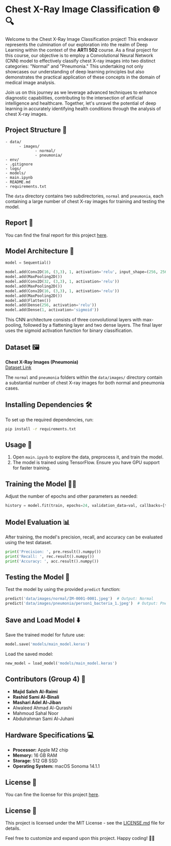 # Chest X-Ray Image Classification 🌐🔍

Welcome to the Chest X-Ray Image Classification project! This endeavor represents the culmination of our exploration into the realm of Deep Learning within the context of the **ARTI 502** course. As a final project for this course, our objective is to employ a Convolutional Neural Network (CNN) model to effectively classify chest X-ray images into two distinct categories: "Normal" and "Pneumonia." This undertaking not only showcases our understanding of deep learning principles but also demonstrates the practical application of these concepts in the domain of medical image analysis.

Join us on this journey as we leverage advanced techniques to enhance diagnostic capabilities, contributing to the intersection of artificial intelligence and healthcare. Together, let's unravel the potential of deep learning in accurately identifying health conditions through the analysis of chest X-ray images.
## Project Structure 📁

```
- data/
      - images/
             - normal/
             - pneumonia/
- env/
- .gitignore
- logs/
- models/
- main.ipynb
- README.md
- requirements.txt
```

The `data` directory contains two subdirectories, `normal` and `pneumonia`, each containing a large number of chest X-ray images for training and testing the model.


## Report 📄
You can find the final report for this project [here](./report.md).

## Model Architecture 🧠

```python
model = Sequential()

model.add(Conv2D(16, (3,3), 1, activation='relu', input_shape=(256, 256, 3)))
model.add(MaxPooling2D())
model.add(Conv2D(32, (3,3), 1, activation='relu'))
model.add(MaxPooling2D())
model.add(Conv2D(16, (3,3), 1, activation='relu'))
model.add(MaxPooling2D())
model.add(Flatten())
model.add(Dense(256, activation='relu'))
model.add(Dense(1, activation='sigmoid'))
```

This CNN architecture consists of three convolutional layers with max-pooling, followed by a flattening layer and two dense layers. The final layer uses the sigmoid activation function for binary classification.

## Dataset 🖼️

**Chest X-Ray Images (Pneumonia)**  
[Dataset Link](https://www.kaggle.com/datasets/paultimothymooney/chest-xray-pneumonia/)

The `normal` and `pneumonia` folders within the `data/images/` directory contain a substantial number of chest X-ray images for both normal and pneumonia cases.

## Installing Dependencies 🛠️

To set up the required dependencies, run:

```bash
pip install -r requirements.txt
```

## Usage 🚀

1. Open `main.ipynb` to explore the data, preprocess it, and train the model.
2. The model is trained using TensorFlow. Ensure you have GPU support for faster training.

## Training the Model 🏋️‍♂️

Adjust the number of epochs and other parameters as needed:

```python
history = model.fit(train, epochs=24, validation_data=val, callbacks=[tensorboard_callback])
```

## Model Evaluation 📊

After training, the model's precision, recall, and accuracy can be evaluated using the test dataset.

```python
print('Precision: ', pre.result().numpy())
print('Recall: ', rec.result().numpy())
print('Accuracy: ', acc.result().numpy())
```

## Testing the Model 🧪

Test the model by using the provided `predict` function:

```python
predict('data/images/normal/IM-0001-0001.jpeg')  # Output: Normal
predict('data/images/pneumonia/person1_bacteria_1.jpeg')  # Output: Pneumonia
```

## Save and Load Model ⬇️

Save the trained model for future use:

```python
model.save('models/main_model.keras')
```

Load the saved model:

```python
new_model = load_model('models/main_model.keras')
```

## Contributors (Group 4) 👥

- **Majid Saleh Al-Raimi**
- **Rashid Sami Al-Binali**
- **Mashari Adel Al-Jiban**
- Alwaleed Ahmad Al-Qurashi
- Mahmoud Sahal Noor
- Abdulrahman Sami Al-Juhani

## Hardware Specifications 💻
- **Processor:** Apple M2 chip
- **Memory:** 16 GB RAM
- **Storage:** 512 GB SSD
- **Operating System:** macOS Sonoma 14.1.1


## License 📝
You can fine the license for this project [here](./LICENSE).
## License 📄

This project is licensed under the MIT License - see the [LICENSE.md](LICENSE.md) file for details.

Feel free to customize and expand upon this project. Happy coding! 🚀🤖
